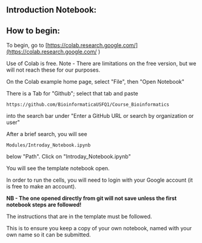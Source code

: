 ## Introduction Notebook:

## How to begin: 

To begin, go to [https://colab.research.google.com/](https://colab.research.google.com/ )

Use of Colab is free. Note - There are limitations on the free version, but we will not reach these for our purposes. 

On the Colab example home page, select "File", then "Open Notebook"

There is a Tab for "Github"; select that tab and paste 
```
https://github.com/BioinformaticaUSFQ1/Course_Bioinformatics
```
into the search bar under "Enter a GitHub URL or search by organization or user" 

After a brief search, you will see
```
Modules/Introday_Notebook.ipynb
```
below "Path". Click on "Introday_Notebook.ipynb"

You will see the template notebook open.

In order to run the cells, you will need to login with your Google account (it is free to make an account).

**NB - The one opened directly from git will not save unless the first notebook steps are followed!**

The instructions that are in the template must be followed. 

This is to ensure you keep a copy of your own notebook, named with your own name so it can be submitted. 

